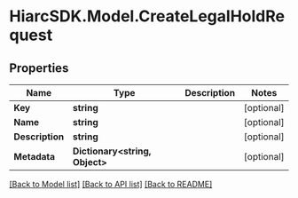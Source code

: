 # HiarcSDK.Model.CreateLegalHoldRequest
## Properties

Name | Type | Description | Notes
------------ | ------------- | ------------- | -------------
**Key** | **string** |  | [optional] 
**Name** | **string** |  | [optional] 
**Description** | **string** |  | [optional] 
**Metadata** | **Dictionary&lt;string, Object&gt;** |  | [optional] 

[[Back to Model list]](../README.md#documentation-for-models) [[Back to API list]](../README.md#documentation-for-api-endpoints) [[Back to README]](../README.md)

